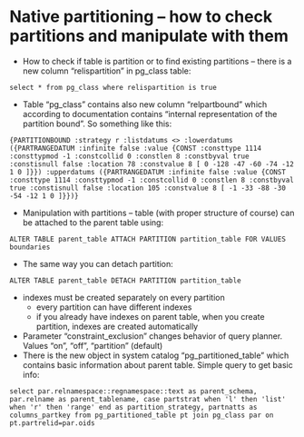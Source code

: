 # Native partitioning – how to check partitions and manipulate with them

* How to check if table is partition or to find existing partitions – there is a new column “relispartition” in pg_class table:
```
select * from pg_class where relispartition is true
```
* Table “pg_class” contains also new column “relpartbound” which according to documentation contains “internal representation of the partition bound”. So something like this:
```
{PARTITIONBOUND :strategy r :listdatums <> :lowerdatums ({PARTRANGEDATUM :infinite false :value {CONST :consttype 1114 :consttypmod -1 :constcollid 0 :constlen 8 :constbyval true :constisnull false :location 78 :constvalue 8 [ 0 -128 -47 -60 -74 -12 1 0 ]}}) :upperdatums ({PARTRANGEDATUM :infinite false :value {CONST :consttype 1114 :consttypmod -1 :constcollid 0 :constlen 8 :constbyval true :constisnull false :location 105 :constvalue 8 [ -1 -33 -88 -30 -54 -12 1 0 ]}})}
```
* Manipulation with partitions – table (with proper structure of course) can be attached to the parent table using:
```
ALTER TABLE parent_table ATTACH PARTITION partition_table FOR VALUES boundaries
```
* The same way you can detach partition:
```
ALTER TABLE parent_table DETACH PARTITION partition_table
```

* indexes must be created separately on every partition
  * every partition can have different indexes
  * if you already have indexes on parent table, when you create partition, indexes are created automatically
* Parameter “constraint_exclusion” changes behavior of query planner. Values “on”, “off”, “partition” (default)
* There is the new object in system catalog “pg_partitioned_table” which contains basic information about parent table. Simple query to get basic info:
```
select par.relnamespace::regnamespace::text as parent_schema, par.relname as parent_tablename, case partstrat when 'l' then 'list' when 'r' then 'range' end as partition_strategy, partnatts as columns_partkey from pg_partitioned_table pt join pg_class par on pt.partrelid=par.oids
```

